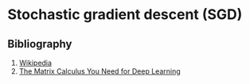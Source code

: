 # Stochastic gradient descent (SGD)


## Bibliography

1. [Wikipedia](https://en.wikipedia.org/wiki/Stochastic_gradient_descent)
2. [The Matrix Calculus You Need for Deep Learning](https://arxiv.org/abs/1802.01528)

